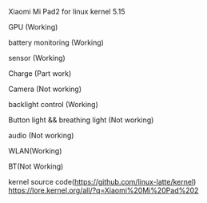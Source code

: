 Xiaomi Mi Pad2 for linux kernel 5.15

GPU (Working)

battery monitoring (Working)

sensor (Working)

Charge (Part work)

Camera (Not working)

backlight control (Working)

Button light && breathing light (Not working)

audio (Not working)

WLAN(Working)

BT(Not Working)

kernel source code(https://github.com/linux-latte/kernel)
https://lore.kernel.org/all/?q=Xiaomi%20Mi%20Pad%202
